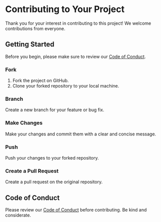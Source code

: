 # Contributing to Your Project

Thank you for your interest in contributing to this project! We welcome contributions from everyone.

## Getting Started

Before you begin, please make sure to review our [Code of Conduct](CODE_OF_CONDUCT.md).

### Fork

1. Fork the project on GitHub.
2. Clone your forked repository to your local machine.

### Branch

Create a new branch for your feature or bug fix.

### Make Changes

Make your changes and commit them with a clear and concise message.

### Push

Push your changes to your forked repository.

### Create a Pull Request

Create a pull request on the original repository.

## Code of Conduct

Please review our [Code of Conduct](CODE_OF_CONDUCT.md) before contributing. Be kind and considerate.
